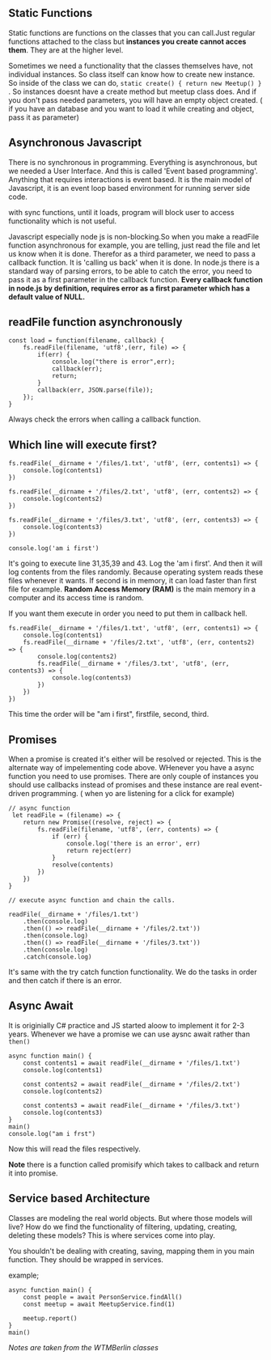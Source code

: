 ## Static Functions
Static functions are functions on the classes that you can call.Just regular functions attached to the class but **instances you create cannot acces them**. They are at the higher level.

Sometimes we need a functionality that the classes themselves have, not individual instances. So class itself can know how to create new instance. So inside of the class we can do, `` static create() { return new Meetup() } `` . So instances doesnt have a create method but meetup class does. And if you don't pass needed parameters, you will have an empty object created. ( if you have an database and you want to load it while creating and object, pass it as parameter)

## Asynchronous Javascript
There is no synchronous in programming. Everything is asynchronous, but we needed a User Interface. And this is called 'Event based programming'. Anything that requires interactions is event based. It is the main model of Javascript, it is an event loop based environment for running server side code.

with sync functions, until it loads, program will block user to access functionality which is not useful.

Javascript especially node js is non-blocking.So when you make a readFile function asynchronous for example, you are telling, just read the file and let us know when it is done. Therefor as a third parameter, we need to pass a callback function. It is 'calling us back' when it is done. In node.js there is a standard way of parsing errors, to be able to catch the error, you need to pass it as a first parameter in the callback function. 
**Every callback function in node.js by definition, requires error as a first parameter which has a default value of NULL.**

## readFile function asynchronously
```
const load = function(filename, callback) {
    fs.readFile(filename, 'utf8',(err, file) => {
        if(err) {
            console.log("there is error",err);
            callback(err);
            return;
        }
        callback(err, JSON.parse(file));
    });
}
```
Always check the errors when calling a callback function.

## Which line will execute first? 
``` 
fs.readFile(__dirname + '/files/1.txt', 'utf8', (err, contents1) => {
    console.log(contents1)
})

fs.readFile(__dirname + '/files/2.txt', 'utf8', (err, contents2) => {
    console.log(contents2)
})

fs.readFile(__dirname + '/files/3.txt', 'utf8', (err, contents3) => {
    console.log(contents3)   
})

console.log('am i first')
``` 
It's going to execute line 31,35,39 and 43. Log the 'am i first'. And then it will log contents from the files randomly. Because operating system reads these files whenever it wants. If second is in memory, it can load faster than first file for example. **Random Access Memory (RAM)** is the main memory in a computer and its access time is random. 

If you want them execute in order you need to put them in callback hell.

```
fs.readFile(__dirname + '/files/1.txt', 'utf8', (err, contents1) => {
    console.log(contents1)
    fs.readFile(__dirname + '/files/2.txt', 'utf8', (err, contents2) => {
        console.log(contents2)
        fs.readFile(__dirname + '/files/3.txt', 'utf8', (err, contents3) => {
            console.log(contents3)
        })
    })
})
```
This time the order will be "am i first", firstfile, second, third. 

## Promises

When a promise is created it's either will be resolved or rejected. This is the alternate way of impelementing code above. WHenever you have a async function you need to use promises. There are only couple of instances you should use callbacks instead of promises and these instance are real event-driven programming. ( when yo are listening for a click for example)

```
// async function
 let readFile = (filename) => {
    return new Promise((resolve, reject) => {
        fs.readFile(filename, 'utf8', (err, contents) => {
            if (err) {
                console.log('there is an error', err)
                return reject(err)
            }
            resolve(contents)
        })
    })
}

// execute async function and chain the calls.

readFile(__dirname + '/files/1.txt')
    .then(console.log)
    .then(() => readFile(__dirname + '/files/2.txt'))
    .then(console.log)
    .then(() => readFile(__dirname + '/files/3.txt'))
    .then(console.log)
    .catch(console.log)
```

It's same with the try catch function functionality. We do the tasks in order and then catch if there is an error.

## Async Await
It is originially C# practice and JS started aloow to implement it for 2-3 years. Whenever we have a promise we can use aysnc await rather than `then()`

```
async function main() {
    const contents1 = await readFile(__dirname + '/files/1.txt')
    console.log(contents1)

    const contents2 = await readFile(__dirname + '/files/2.txt')
    console.log(contents2)

    const contents3 = await readFile(__dirname + '/files/3.txt')
    console.log(contents3)
}
main() 
console.log("am i frst")
```

Now this will read the files respectively.

**Note** there is a function called promisify which takes to callback and return it into promise.

## Service based Architecture

Classes are modeling the real world objects. But where those models will live? How do we find the functionality of filtering, updating, creating, deleting these models? This is where services come into play.

You shouldn't be dealing with creating, saving, mapping them in you main function. They should be wrapped in services. 

example; 
```
async function main() {
    const people = await PersonService.findAll()
    const meetup = await MeetupService.find(1)

    meetup.report()
}
main() 
```

*Notes are taken from the WTMBerlin classes*